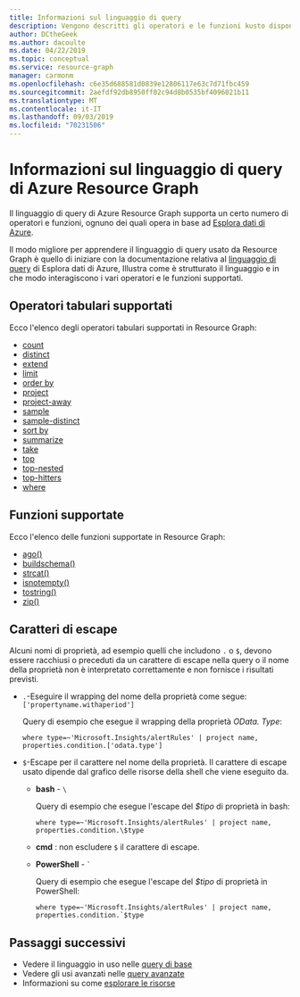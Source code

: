 ```yaml
---
title: Informazioni sul linguaggio di query
description: Vengono descritti gli operatori e le funzioni kusto disponibili utilizzabili con Azure Resource Graph.
author: DCtheGeek
ms.author: dacoulte
ms.date: 04/22/2019
ms.topic: conceptual
ms.service: resource-graph
manager: carmonm
ms.openlocfilehash: c6e35d688581d0839e12806117e63c7d71fbc459
ms.sourcegitcommit: 2aefdf92db8950ff02c94d8b0535bf4096021b11
ms.translationtype: MT
ms.contentlocale: it-IT
ms.lasthandoff: 09/03/2019
ms.locfileid: "70231506"
---
```

# <a name="understanding-the-azure-resource-graph-query-language"></a>Informazioni sul linguaggio di query di Azure Resource Graph

Il linguaggio di query di Azure Resource Graph supporta un certo numero di operatori e funzioni, ognuno dei quali opera in base ad [Esplora dati di Azure](../../../data-explorer/data-explorer-overview.md).

Il modo migliore per apprendere il linguaggio di query usato da Resource Graph è quello di iniziare con la documentazione relativa al [linguaggio di query](/azure/kusto/query/index) di Esplora dati di Azure, Illustra come è strutturato il linguaggio e in che modo interagiscono i vari operatori e le funzioni supportati.

## <a name="supported-tabular-operators"></a>Operatori tabulari supportati

Ecco l'elenco degli operatori tabulari supportati in Resource Graph:

- [count](/azure/kusto/query/countoperator)
- [distinct](/azure/kusto/query/distinctoperator)
- [extend](/azure/kusto/query/extendoperator)
- [limit](/azure/kusto/query/limitoperator)
- [order by](/azure/kusto/query/orderoperator)
- [project](/azure/kusto/query/projectoperator)
- [project-away](/azure/kusto/query/projectawayoperator)
- [sample](/azure/kusto/query/sampleoperator)
- [sample-distinct](/azure/kusto/query/sampledistinctoperator)
- [sort by](/azure/kusto/query/sortoperator)
- [summarize](/azure/kusto/query/summarizeoperator)
- [take](/azure/kusto/query/takeoperator)
- [top](/azure/kusto/query/topoperator)
- [top-nested](/azure/kusto/query/topnestedoperator)
- [top-hitters](/azure/kusto/query/tophittersoperator)
- [where](/azure/kusto/query/whereoperator)

## <a name="supported-functions"></a>Funzioni supportate

Ecco l'elenco delle funzioni supportate in Resource Graph:

- [ago()](/azure/kusto/query/agofunction)
- [buildschema()](/azure/kusto/query/buildschema-aggfunction)
- [strcat()](/azure/kusto/query/strcatfunction)
- [isnotempty()](/azure/kusto/query/isnotemptyfunction)
- [tostring()](/azure/kusto/query/tostringfunction)
- [zip()](/azure/kusto/query/zipfunction)

## <a name="escape-characters"></a>Caratteri di escape

Alcuni nomi di proprietà, ad esempio quelli che includono `.` o `$`, devono essere racchiusi o preceduti da un carattere di escape nella query o il nome della proprietà non è interpretato correttamente e non fornisce i risultati previsti.

- `.`-Eseguire il wrapping del nome della proprietà come segue:`['propertyname.withaperiod']`
  
  Query di esempio che esegue il wrapping della proprietà _OData. Type_:

  ```kusto
  where type=~'Microsoft.Insights/alertRules' | project name, properties.condition.['odata.type']
  ```

- `$`-Escape per il carattere nel nome della proprietà. Il carattere di escape usato dipende dal grafico delle risorse della shell che viene eseguito da.

  - **bash** - `\`

    Query di esempio che esegue l'escape del  _\$tipo_ di proprietà in bash:

    ```kusto
    where type=~'Microsoft.Insights/alertRules' | project name, properties.condition.\$type
    ```

  - **cmd** : non escludere `$` il carattere di escape.

  - **PowerShell** - ``` ` ```

    Query di esempio che esegue l'escape del  _\$tipo_ di proprietà in PowerShell:

    ```kusto
    where type=~'Microsoft.Insights/alertRules' | project name, properties.condition.`$type
    ```

## <a name="next-steps"></a>Passaggi successivi

- Vedere il linguaggio in uso nelle [query di base](../samples/starter.md)
- Vedere gli usi avanzati nelle [query avanzate](../samples/advanced.md)
- Informazioni su come [esplorare le risorse](explore-resources.md)
